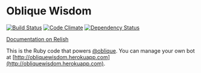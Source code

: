 # Oblique Wisdom

[![Build Status](https://secure.travis-ci.org/mattgillooly/oblique.png?branch=master)](http://travis-ci.org/mattgillooly/oblique) [![Code Climate](https://codeclimate.com/badge.png)](https://codeclimate.com/github/mattgillooly/oblique) [![Dependency Status](https://gemnasium.com/mattgillooly/oblique.png)](https://gemnasium.com/mattgillooly/oblique)

[Documentation on Relish](https://www.relishapp.com/mattgillooly/oblique/docs)

This is the Ruby code that powers [@oblique](http://twitter.com/oblique).
You can manage your own bot at [http://obliquewisdom.herokuapp.com](http://obliquewisdom.herokuapp.com).
